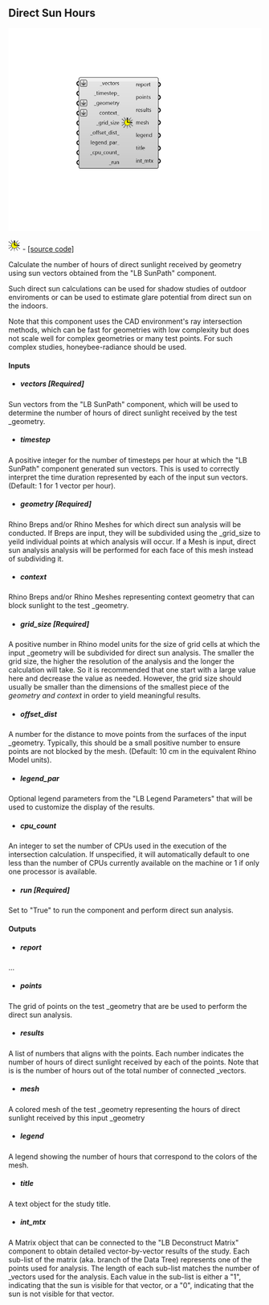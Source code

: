 ## Direct Sun Hours

![](../../images/components/Direct_Sun_Hours.png)

![](../../images/icons/Direct_Sun_Hours.png) - [[source code]](https://github.com/ladybug-tools/ladybug-grasshopper/blob/master/ladybug_grasshopper/src//LB%20Direct%20Sun%20Hours.py)


Calculate the number of hours of direct sunlight received by geometry using sun vectors obtained from the "LB SunPath" component. 

Such direct sun calculations can be used for shadow studies of outdoor enviroments or can be used to estimate glare potential from direct sun on the indoors. 

Note that this component uses the CAD environment's ray intersection methods, which can be fast for geometries with low complexity but does not scale well for complex geometries or many test points. For such complex studies, honeybee-radiance should be used. 



#### Inputs
* ##### vectors [Required]
Sun vectors from the "LB SunPath" component, which will be used to determine the number of hours of direct sunlight received by the test _geometry. 
* ##### timestep 
A positive integer for the number of timesteps per hour at which the "LB SunPath" component generated sun vectors. This is used to correctly interpret the time duration represented by each of the input sun vectors. (Default: 1 for 1 vector per hour). 
* ##### geometry [Required]
Rhino Breps and/or Rhino Meshes for which direct sun analysis will be conducted. If Breps are input, they will be subdivided using the _grid_size to yeild individual points at which analysis will occur. If a Mesh is input, direct sun analysis analysis will be performed for each face of this mesh instead of subdividing it. 
* ##### context 
Rhino Breps and/or Rhino Meshes representing context geometry that can block sunlight to the test _geometry. 
* ##### grid_size [Required]
A positive number in Rhino model units for the size of grid cells at which the input _geometry will be subdivided for direct sun analysis. The smaller the grid size, the higher the resolution of the analysis and the longer the calculation will take.  So it is recommended that one start with a large value here and decrease the value as needed. However, the grid size should usually be smaller than the dimensions of the smallest piece of the _geometry and context_ in order to yield meaningful results. 
* ##### offset_dist 
A number for the distance to move points from the surfaces of the input _geometry.  Typically, this should be a small positive number to ensure points are not blocked by the mesh. (Default: 10 cm in the equivalent Rhino Model units). 
* ##### legend_par 
Optional legend parameters from the "LB Legend Parameters" that will be used to customize the display of the results. 
* ##### cpu_count 
An integer to set the number of CPUs used in the execution of the intersection calculation. If unspecified, it will automatically default to one less than the number of CPUs currently available on the machine or 1 if only one processor is available. 
* ##### run [Required]
Set to "True" to run the component and perform direct sun analysis. 

#### Outputs
* ##### report
... 
* ##### points
The grid of points on the test _geometry that are be used to perform the direct sun analysis. 
* ##### results
A list of numbers that aligns with the points. Each number indicates the number of hours of direct sunlight received by each of the points.  Note that is is the number of hours out of the total number of connected _vectors. 
* ##### mesh
A colored mesh of the test _geometry representing the hours of direct sunlight received by this input _geometry 
* ##### legend
A legend showing the number of hours that correspond to the colors of the mesh. 
* ##### title
A text object for the study title. 
* ##### int_mtx
A Matrix object that can be connected to the "LB Deconstruct Matrix" component to obtain detailed vector-by-vector results of the study. Each sub-list of the matrix (aka. branch of the Data Tree) represents one of the points used for analysis. The length of each sub-list matches the number of _vectors used for the analysis. Each value in the sub-list is either a "1", indicating that the sun is visible for that vector, or a "0", indicating that the sun is not visible for that vector. 